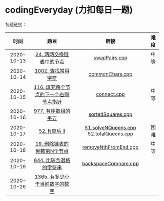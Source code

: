 # codingEveryday (力扣每日一题)

各题链接：

|    时间    |                             题目                             |                             链接                             | 难度 |
| :--------: | :----------------------------------------------------------: | :----------------------------------------------------------: | :--: |
| 2020-10-13 | [24. 两两交换链表中的节点](https://leetcode-cn.com/problems/swap-nodes-in-pairs/) | [swapPairs.cpp](https://github.com/lugf027/luCodingInterviews/blob/master/src/codingEveryday/20201013_swapPairs/swapPairs.cpp) | 中等 |
| 2020-10-14 | [1002. 查找常用字符](https://leetcode-cn.com/problems/find-common-characters/) | [commonChars.cpp](https://github.com/lugf027/luCodingInterviews/blob/master/src/codingEveryday/20201014_commonChars/commonChars.cpp) |      |
| 2020-10-15 | [116. 填充每个节点的下一个右侧节点指针](https://leetcode-cn.com/problems/populating-next-right-pointers-in-each-node/) | [connect.cpp](https://github.com/lugf027/luCodingInterviews/blob/master/src/codingEveryday/20201015_connect/connect.cpp) | 中等 |
| 2020-10-16 | [977. 有序数组的平方](https://leetcode-cn.com/problems/squares-of-a-sorted-array/) | [sortedSquares.cpp](https://github.com/lugf027/luCodingInterviews/blob/master/src/codingEveryday/20201016_sortedSquares/sortedSquares.cpp) |      |
| 2020-10-17 | [52. N皇后 II](https://leetcode-cn.com/problems/n-queens-ii/) | [51.solveNQueens.cpp](https://github.com/lugf027/luCodingInterviews/blob/master/src/codingEveryday/20201016_totalNQueens/solveNQueens.cpp) [52.totalQueens.cpp](https://github.com/lugf027/luCodingInterviews/blob/master/src/codingEveryday/20201016_totalNQueens/totalQueens.cpp) | 困难 |
| 2020-10-18 | [19. 删除链表的倒数第N个节点](https://leetcode-cn.com/problems/remove-nth-node-from-end-of-list/) | [removeNthFromEnd.cpp](https://github.com/lugf027/luCodingInterviews/blob/master/src/codingEveryday/20201018_removeNthFromEnd/removeNthFromEnd.cpp) | 中等 |
| 2020-10-19 | [844. 比较含退格的字符串](https://leetcode-cn.com/problems/backspace-string-compare/) | [backspaceCompare.cpp](https://github.com/lugf027/luCodingInterviews/blob/master/src/codingEveryday/20201019_backspaceCompare/backspaceCompare.cpp) |      |
| 2020-10-26 | [1365. 有多少小于当前数字的数字](https://leetcode-cn.com/problems/how-many-numbers-are-smaller-than-the-current-number/) |                                                              |      |

